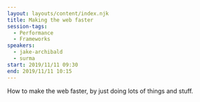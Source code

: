 ```yaml
---
layout: layouts/content/index.njk
title: Making the web faster
session-tags:
  - Performance
  - Frameworks
speakers:
  - jake-archibald
  - surma
start: 2019/11/11 09:30
end: 2019/11/11 10:15
---
```


How to make the web faster, by just doing lots of things and stuff.
